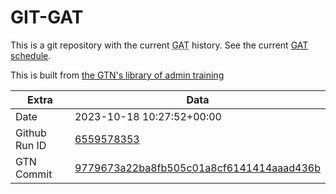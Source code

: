 # GIT-GAT

This is a git repository with the current <abbr title="Galaxy Admin Training">GAT</abbr> history. See the current [GAT schedule](https://gxy.io/gat).

This is built from [the GTN's library of admin training](https://training.galaxyproject.org/training-material/topics/admin/)

Extra | Data
--- | ---
Date | 2023-10-18 10:27:52+00:00
Github Run ID | [6559578353](https://github.com/galaxyproject/training-material/actions/runs/6559578353)
GTN Commit | [9779673a22ba8fb505c01a8cf6141414aaad436b](https://github.com/galaxyproject/training-material/tree/9779673a22ba8fb505c01a8cf6141414aaad436b)
